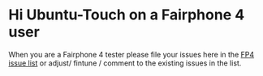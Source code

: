 # Hi Ubuntu-Touch on a Fairphone 4 user 

When you are a Fairphone 4 tester please file your issues here in the [FP4 issue list](https://gitlab.com/ubports/porting/community-ports/android11/fairphone-4/fairphone-fp4/-/issues) or adjust/ fintune /  comment to the existing issues in the list.
